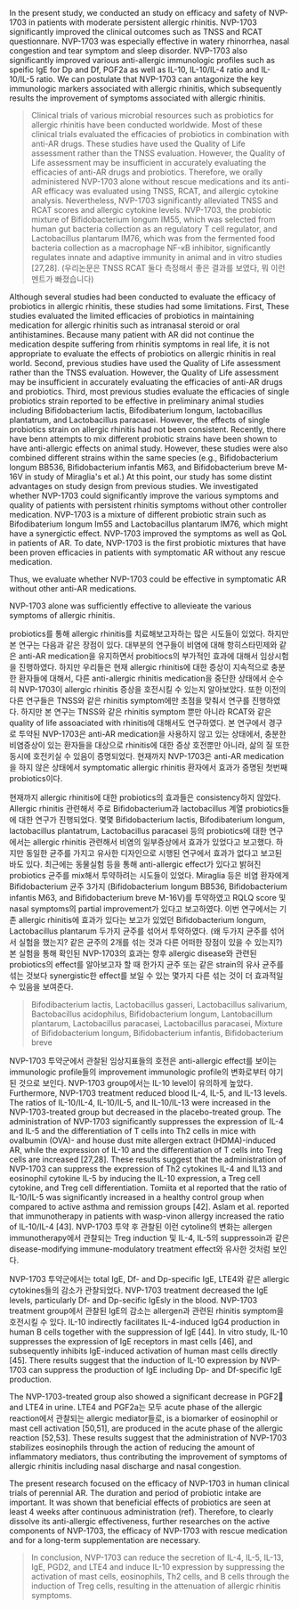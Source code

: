 In the present study, we conducted an study on efficacy and safety of NVP-1703 in patients with moderate persistent allergic rhinitis. NVP-1703 significantly improved the clinical outcomes such as TNSS and RCAT questionnare. NVP-1703 was especially effective in watery rhinorrhea, nasal congestion and tear symptom and sleep disorder. NVP-1703 also significantly improved various anti-allergic immunologic profiles such as speific IgE for Dp and Df, PGF2a as well as IL-10, IL-10/IL-4 ratio and IL-10/IL-5 ratio. We can postulate that NVP-1703 can antagonize the key immunologic markers associated with allergic rhinitis, which subsequently results the improvement of symptoms associated with allergic rhinitis.

> Clinical trials of various microbial resources such as probiotics for allergic rhinitis have been conducted worldwide. Most of these clinical trials evaluated the efficacies of probiotics in combination with anti-AR drugs. These studies have used the Quality of Life assessment rather than the TNSS evaluation. However, the Quality of Life assessment may be insufficient in accurately evaluating the efficacies of anti-AR drugs and probiotics. Therefore, we orally administered NVP-1703 alone without rescue medications and its anti-AR efficacy was evaluated using TNSS, RCAT, and allergic cytokine analysis. Nevertheless, NVP-1703 significantly alleviated TNSS and RCAT scores and allergic cytokine levels. NVP-1703, the probiotic mixture of Bifidobacterium longum IM55, which was selected from human gut bacteria collection as an regulatory T cell regulator, and Lactobacillus plantarum IM76, which was from the fermented food bacteria collection as a macrophage NF-κB inhibitor, significantly regulates innate and adaptive immunity in animal and in vitro studies [27,28]. (우리논문은 TNSS RCAT 둘다 측정해서 좋은 결과를 보였다, 뭐 이런 멘트가 빠졌습니다)


Although several studies had been conducted to evaluate the efficacy of probiotics in allergic rhinitis, these studies had some limitations. First, These studies evaluated the limited efficacies of probiotics in maintaining medication for allergic rhinitis such as intranasal steroid or oral antihistamines. Because many patient with AR did not continue the medication despite suffering from rhinitis symptoms in real life, it is not appropriate to evaluate the effects of probiotics on allergic rhinitis in real world. Second, previous  studies have used the Quality of Life assessment rather than the TNSS evaluation. However, the Quality of Life assessment may be insufficient in accurately evaluating the efficacies of anti-AR drugs and probiotics. Third, most previous studies evaluate the efficacies of single probiotics strain reported to be effective in preliminary animal studies including Bifidobacterium lactis, Bifodibaterium longum, lactobacillus plantatrum, and Lactobacillus paracasei. However, the effects of single probiotics strain on allergic rhinitis had not been consistent. Recently, there have benn attempts to mix different probiotic strains have been shown to have anti-allergic effects on animal study. However, these studies were also combined different strains within the same species (e.g., Bifidobacterium longum BB536, Bifidobacterium infantis M63, and Bifidobacterium breve M-16V in study of Miraglia's et al.) At this point, our study has some distint advantages on study design from previous studies. We investigated whether NVP-1703 could significantly improve the various symptoms and quality of patients with persistent rhinitis symptoms without other controller medication. NVP-1703 is a mixture of different probiotic strain such as Bifodibaterium longum Im55 and Lactobacillus plantarum IM76, which might have a synergictic effect. NVP-1703 improved the symptoms as well as QoL in patients of AR. To date, NVP-1703 is the first probiotic mixtures that have been proven efficacies in patients with symptomatic AR without any rescue medication.





Thus, we evaluate whether NVP-1703 could be effective in symptomatic AR without other anti-AR medications. 


NVP-1703 alone was sufficiently effective to allevieate the various symptoms of allergic rhinitis. 

probiotics를 통해 allergic rhinitis를 치료해보고자하는 많은 시도들이 있었다. 하지만 본 연구는 다음과 같은 장점이 있다. 대부분의 연구들이 비염에 대해 항히스타민제와 같은 anti-AR medication을 유지하면서 probitiocs의 부가적인 효과에 대해서 임상시험을 진행하였다. 하지만 우리들은 현재 allergic rhinitis에 대한 증상이 지속적으로 충분한 환자들에 대해서, 다른 anti-allergic rhinitis medication을 중단한 상태에서 순수히 NVP-1703이 allergic rhinitis 증상을 호전시킬 수 있는지 알아보았다. 또한 이전의 다른 연구들은 TNSS와 같은 rhinitis symptom에만 초점을 맞춰서 연구를 진행하였다. 하지만 본 연구는 TNSS와 같은 rhinitis symptom 뿐만 아니라 RCAT와 같은 quality of life assoaciated with rhinitis에 대해서도 연구하였다. 본 연구에서 경구로 투약된 NVP-1703은 anti-AR medication을 사용하지 않고 있는 상태에서, 충분한 비염증상이 있는 환자들을 대상으로 rhinitis에 대한 증상 호전뿐만 아니라, 삶의 질 또한 동시에 호전키실 수 있음이 증명되었다. 현재까지 NVP-1703은 anti-AR medication을 하지 않은 상태에서 symptomatic allergic rhinitis 환자에서 효과가 증명된 첫번째 probiotics이다. 

현재까지 allergic rhinitis에 대한 probiotics의 효과들은 consistency하지 않았다. Allergic rhinitis 관련해서 주로 Bifidobacterium과 lactobacillus 계열 probiotics들에 대한 연구가 진행되었다. 몇몇 Bifidobacterium lactis, Bifodibaterium longum, lactobacillus plantatrum, Lactobacillus paracasei 등의 probiotics에 대한 연구에서는 allergic rhinitis 관련해서 비염의 일부증상에서 효과가 있었다고 보고했다. 하지만 동일한 균주를 가지고 유사한 디자인으로 시행된 연구에서 효과가 없다고 보고된 바도 있다. 최근에는 동물실험 등을 통해 anti-allergic effect가 있다고 밝혀진 probiotics 균주를 mix해서 투약하려는 시도들이 있었다. Miraglia 등은 비염 환자에게 Bifidobacterium 균주 3가지 (Bifidobacterium longum BB536, Bifidobacterium infantis M63, and Bifidobacterium breve M-16V)를 투약하였고 RQLQ score 및 nasal symptoms의 partial improvement가 있다고 보고하였다. 이번 연구에서는 기존 allergic rhinitis에 효과가 있다는 보고가 있었던 Bifidobacterium longum, Lactobacillus plantarum 두가지 균주를 섞어서 투약하였다. (왜 두가지 균주를 섞어서 실험을 했는지? 같은 균주의 2개를 섞는 것과 다른 어떠한 장점이 있을 수 있는지?)
본 실험을 통해 확인된 NVP-1703의 효과는 향후 allergic disease와 관련된 probiotics의 effect를 알아보고자 할 때 한가지 균주 또는 같은 strain의 유사 균주를 섞는 것보다 synergistic한 effect를 보일 수 있는 몇가지 다른 섞는 것이 더 효과적일 수 있음을 보여준다. 

> Bifodibacterium lactis, Lactobacillus gasseri, Lactobacillus salivarium, Bactobacillus acidophilus, Bifidobacterium longum, Lantobacillum plantarum, Lactobacillus paracasei, Lactobacillus paracasei, 
> Mixture of Bifidobacterium longum, Bifidobacterium infantis, Bifidobacterium breve 

NVP-1703 투약군에서 관찰된 임상지표들의 호전은 anti-allergic effect를 보이는 immunologic profile들의 improvement immunologic profile의 변화로부터 야기된 것으로 보인다. NVP-1703 group에서는 IL-10 level이 유의하게 높았다. Furthermore, NVP-1703 treatment reduced blood IL-4, IL-5, and IL-13 levels. The ratios of IL-10/IL-4, IL-10/IL-5, and IL-10/IL-13 were increased in the NVP-1703-treated group but decreased in the placebo-treated group. The administration of NVP-1703 significantly suppresses the expression of IL-4 and IL-5 and the differentiation of T cells into Th2 cells in mice with ovalbumin (OVA)- and house dust mite allergen extract (HDMA)-induced AR, while the expression of IL-10 and the differentiation of T cells into Treg cells are increased [27,28]. These results suggest that the administration of NVP-1703 can suppress the expression of Th2 cytokines IL-4 and IL13 and eosinophil cytokine IL-5 by inducing the IL-10 expression, a Treg cell cytokine, and Treg cell differentiation. Tomiita et al reported that the ratio of IL-10/IL-5 was significantly increased in a healthy control group when compared to active asthma and remission groups [42]. Aslam et al. reported that immunotherapy in patients with wasp-vinon allergy increased the ratio of IL-10/IL-4 [43]. NVP-1703 투약 후 관찰된 이런 cytoline의 변화는 allergen immunotherapy에서 관찰되는 Treg induction 및 IL-4, IL-5의 suppressoin과 같은 disease-modifying immune-modulatory treatment effect와 유사한 것처럼 보인다.  

NVP-1703 투약군에서는 total IgE, Df- and Dp-specific IgE, LTE4와 같은 allergic cytokines들의 감소가 관찰되었다. 
NVP-1703 treatment decreased the IgE levels, particularly Df- and Dp-secific IgEsly in the blood. 
NVP-1703 treatment group에서 관찰된 IgE의 감소는 allergen과 관련된 rhinitis symptom을 호전시킬 수 있다. 
IL-10 indirectly facilitates IL-4-induced IgG4 production in human B cells together with the suppression of IgE [44]. 
In vitro study, IL-10  suppresses the expression of IgE receptors in mast cells [46], and subsequently inhibits IgE-induced activation of human mast cells directly [45]. There results suggest that the induction of IL-10 expression by NVP-1703 can suppress the production of IgE including Dp- and Df-specific IgE production. 

The NVP-1703-treated group also showed a significant decrease in PGF2 and LTE4 in urine. LTE4 and PGF2a는 모두 acute phase of the allergic reaction에서 관찰되는 allergic mediator들로, is a biomarker of eosinophil or mast cell activation [50,51], are produced in the acute phase of the allergic reaction [52,53]. These results suggest that the administration of NVP-1703 stabilizes eosinophils through the action of reducing the amount of inflammatory mediators, thus contributing the improvement of symptoms of allergic rhinitis including nasal discharge and nasal congestion. 

The present research focused on the efficacy of NVP-1703 in human clinical trials of perennial AR. The duration and period of probiotic intake are important. 
It was shown that beneficial effects of probiotics are seen at least 4 weeks after continuous administration (ref). Therefore, to clearly dissolve its anti-allergic effectiveness, further researches on the active components of NVP-1703, the efficacy of NVP-1703 with rescue medication and for a long-term supplementation are necessary.

> In conclusion, NVP-1703 can reduce the secretion of IL-4, IL-5, IL-13, IgE, PGD2, and LTE4 and induce IL-10 expression by suppressing the activation of mast cells, eosinophils, Th2 cells, and B cells through the induction of Treg cells, resulting in the attenuation of allergic rhinitis symptoms.
